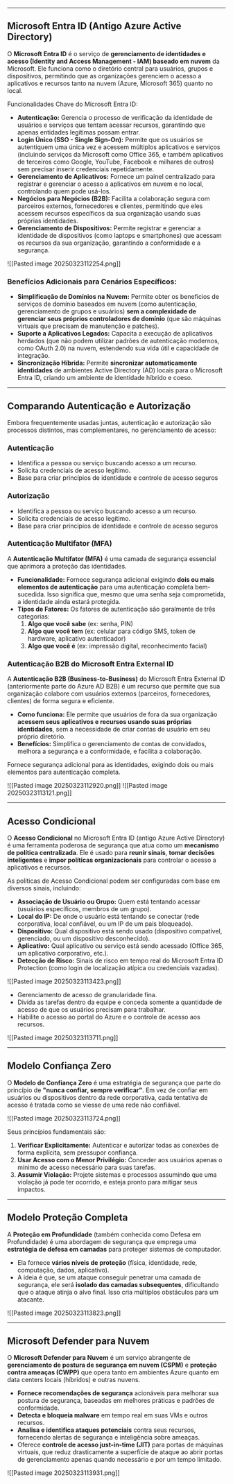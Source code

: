 ___
## **Microsoft Entra ID (Antigo Azure Active Directory)**

O **Microsoft Entra ID** é o serviço de **gerenciamento de identidades e acesso (Identity and Access Management - IAM) baseado em nuvem** da Microsoft. Ele funciona como o diretório central para usuários, grupos e dispositivos, permitindo que as organizações gerenciem o acesso a aplicativos e recursos tanto na nuvem (Azure, Microsoft 365) quanto no local.

Funcionalidades Chave do Microsoft Entra ID:

- **Autenticação:** Gerencia o processo de verificação da identidade de usuários e serviços que tentam acessar recursos, garantindo que apenas entidades legítimas possam entrar.
- **Login Único (SSO - Single Sign-On):** Permite que os usuários se autentiquem uma única vez e acessem múltiplos aplicativos e serviços (incluindo serviços da Microsoft como Office 365, e também aplicativos de terceiros como Google, YouTube, Facebook e milhares de outros) sem precisar inserir credenciais repetidamente.
- **Gerenciamento de Aplicativos:** Fornece um painel centralizado para registrar e gerenciar o acesso a aplicativos em nuvem e no local, controlando quem pode usá-los.
- **Negócios para Negócios (B2B):** Facilita a colaboração segura com parceiros externos, fornecedores e clientes, permitindo que eles acessem recursos específicos da sua organização usando suas próprias identidades.
- **Gerenciamento de Dispositivos:** Permite registrar e gerenciar a identidade de dispositivos (como laptops e smartphones) que acessam os recursos da sua organização, garantindo a conformidade e a segurança.

![[Pasted image 20250323112254.png]]
### **Benefícios Adicionais para Cenários Específicos:**

- **Simplificação de Domínios na Nuvem:** Permite obter os benefícios de serviços de domínio baseados em nuvem (como autenticação, gerenciamento de grupos e usuários) **sem a complexidade de gerenciar seus próprios controladores de domínio** (que são máquinas virtuais que precisam de manutenção e patches).
- **Suporte a Aplicativos Legados:** Capacita a execução de aplicativos herdados (que não podem utilizar padrões de autenticação modernos, como OAuth 2.0) na nuvem, estendendo sua vida útil e capacidade de integração.
- **Sincronização Híbrida:** Permite **sincronizar automaticamente identidades** de ambientes Active Directory (AD) locais para o Microsoft Entra ID, criando um ambiente de identidade híbrido e coeso.

___
## **Comparando Autenticação e Autorização**

Embora frequentemente usadas juntas, autenticação e autorização são processos distintos, mas complementares, no gerenciamento de acesso:
### **Autenticação**

- Identifica a pessoa ou serviço buscando acesso a um recurso.
- Solicita credenciais de acesso legítimo.
- Base para criar princípios de identidade e controle de acesso seguros

### **Autorização**

- Identifica a pessoa ou serviço buscando acesso a um recurso.
- Solicita credenciais de acesso legítimo.
- Base para criar princípios de identidade e controle de acesso seguros
### **Autenticação Multifator (MFA)**

A **Autenticação Multifator (MFA)** é uma camada de segurança essencial que aprimora a proteção das identidades.

- **Funcionalidade:** Fornece segurança adicional exigindo **dois ou mais elementos de autenticação** para uma autenticação completa bem-sucedida. Isso significa que, mesmo que uma senha seja comprometida, a identidade ainda estará protegida.
- **Tipos de Fatores:** Os fatores de autenticação são geralmente de três categorias:
    1. **Algo que você sabe** (ex: senha, PIN)
    2. **Algo que você tem** (ex: celular para código SMS, token de hardware, aplicativo autenticador)
    3. **Algo que você é** (ex: impressão digital, reconhecimento facial)

### **Autenticação B2B do Microsoft Entra External ID**

A **Autenticação B2B (Business-to-Business)** do Microsoft Entra External ID (anteriormente parte do Azure AD B2B) é um recurso que permite que sua organização colabore com usuários externos (parceiros, fornecedores, clientes) de forma segura e eficiente.

- **Como funciona:** Ele permite que usuários de fora da sua organização **acessem seus aplicativos e recursos usando suas próprias identidades**, sem a necessidade de criar contas de usuário em seu próprio diretório.
- **Benefícios:** Simplifica o gerenciamento de contas de convidados, melhora a segurança e a conformidade, e facilita a colaboração.

Fornece segurança adicional para as identidades, exigindo dois ou mais elementos para autenticação completa.

![[Pasted image 20250323112920.png]]
![[Pasted image 20250323113121.png]]

___
## Acesso Condicional

O **Acesso Condicional** no Microsoft Entra ID (antigo Azure Active Directory) é uma ferramenta poderosa de segurança que atua como um **mecanismo de política centralizada**. Ele é usado para **reunir sinais**, **tomar decisões inteligentes** e **impor políticas organizacionais** para controlar o acesso a aplicativos e recursos.

As políticas de Acesso Condicional podem ser configuradas com base em diversos sinais, incluindo:

- **Associação de Usuário ou Grupo:** Quem está tentando acessar (usuários específicos, membros de um grupo).
- **Local do IP:** De onde o usuário está tentando se conectar (rede corporativa, local confiável, ou um IP de um país bloqueado).
- **Dispositivo:** Qual dispositivo está sendo usado (dispositivo compatível, gerenciado, ou um dispositivo desconhecido).
- **Aplicativo:** Qual aplicativo ou serviço está sendo acessado (Office 365, um aplicativo corporativo, etc.).
- **Detecção de Risco:** Sinais de risco em tempo real do Microsoft Entra ID Protection (como login de localização atípica ou credenciais vazadas).

![[Pasted image 20250323113423.png]]

- Gerenciamento de acesso de granularidade fina.
- Divida as tarefas dentro da equipe e conceda somente a quantidade de acesso de que os usuários precisam para trabalhar.
- Habilite o acesso ao portal do Azure e o controle de acesso aos recursos.

![[Pasted image 20250323113711.png]]
___
## Modelo Confiança Zero

O **Modelo de Confiança Zero** é uma estratégia de segurança que parte do princípio de **"nunca confiar, sempre verificar"**. Em vez de confiar em usuários ou dispositivos dentro da rede corporativa, cada tentativa de acesso é tratada como se viesse de uma rede não confiável.

![[Pasted image 20250323113724.png]]

Seus princípios fundamentais são:

1. **Verificar Explicitamente:** Autenticar e autorizar todas as conexões de forma explícita, sem pressupor confiança.
2. **Usar Acesso com o Menor Privilégio:** Conceder aos usuários apenas o mínimo de acesso necessário para suas tarefas.
3. **Assumir Violação:** Projete sistemas e processos assumindo que uma violação já pode ter ocorrido, e esteja pronto para mitigar seus impactos.

___
## Modelo Proteção Completa

A **Proteção em Profundidade** (também conhecida como Defesa em Profundidade) é uma abordagem de segurança que emprega uma **estratégia de defesa em camadas** para proteger sistemas de computador.

- Ela fornece **vários níveis de proteção** (física, identidade, rede, computação, dados, aplicativo).
- A ideia é que, se um ataque conseguir penetrar uma camada de segurança, ele será **isolado das camadas subsequentes**, dificultando que o ataque atinja o alvo final. Isso cria múltiplos obstáculos para um atacante.

![[Pasted image 20250323113823.png]]

___
## Microsoft Defender para Nuvem

O **Microsoft Defender para Nuvem** é um serviço abrangente de **gerenciamento de postura de segurança em nuvem (CSPM)** e **proteção contra ameaças (CWPP)** que opera tanto em ambientes Azure quanto em data centers locais (híbridos) e outras nuvens.

- **Fornece recomendações de segurança** acionáveis para melhorar sua postura de segurança, baseadas em melhores práticas e padrões de conformidade.
- **Detecta e bloqueia malware** em tempo real em suas VMs e outros recursos.
- **Analisa e identifica ataques potenciais** contra seus recursos, fornecendo alertas de segurança e inteligência sobre ameaças.
- Oferece **controle de acesso just-in-time (JIT)** para portas de máquinas virtuais, que reduz drasticamente a superfície de ataque ao abrir portas de gerenciamento apenas quando necessário e por um tempo limitado.

![[Pasted image 20250323113931.png]]


